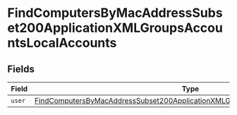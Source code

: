 # FindComputersByMacAddressSubset200ApplicationXMLGroupsAccountsLocalAccounts


## Fields

| Field                                                                                                                                                                                         | Type                                                                                                                                                                                          | Required                                                                                                                                                                                      | Description                                                                                                                                                                                   |
| --------------------------------------------------------------------------------------------------------------------------------------------------------------------------------------------- | --------------------------------------------------------------------------------------------------------------------------------------------------------------------------------------------- | --------------------------------------------------------------------------------------------------------------------------------------------------------------------------------------------- | --------------------------------------------------------------------------------------------------------------------------------------------------------------------------------------------- |
| `user`                                                                                                                                                                                        | [FindComputersByMacAddressSubset200ApplicationXMLGroupsAccountsLocalAccountsUser](../../models/operations/findcomputersbymacaddresssubset200applicationxmlgroupsaccountslocalaccountsuser.md) | :heavy_minus_sign:                                                                                                                                                                            | N/A                                                                                                                                                                                           |